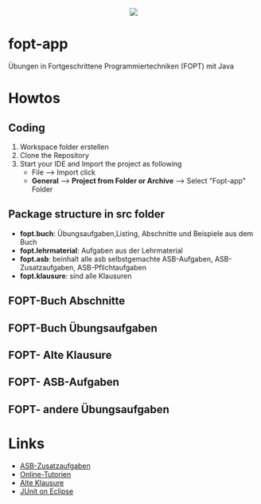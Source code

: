 
<p align="center">
     <a href="https://app.circleci.com/Ghislain1/fopt-app" title="Build Status"><img src="https://circleci.com/gh/circleci/circleci-docs/tree/teesloane-patch-5.svg?style=shield"></a>
</p>


# fopt-app
Übungen in Fortgeschrittene Programmiertechniken (FOPT) mit Java



# Howtos
##  Coding
1. Workspace folder erstellen
2. Clone the Repository 
3. Start your IDE and Import the project as following
    - File --> Import click
    - **General** --> **Project from Folder or Archive** --> Select "Fopt-app" Folder    
## Package structure in src folder
- **fopt.buch**: Übungsaufgaben,Listing, Abschnitte und Beispiele aus dem Buch
- **fopt.lehrmaterial**: Aufgaben aus der Lehrmaterial 
- **fopt.asb**: beinhalt alle asb selbstgemachte ASB-Aufgaben, ASB-Zusatzaufgaben,  ASB-Pflichtaufgaben
- **fopt.klausure**: sind alle Klausuren

## FOPT-Buch  Abschnitte


## FOPT-Buch Übungsaufgaben

## FOPT- Alte Klausure

## FOPT- ASB-Aufgaben

## FOPT- andere Übungsaufgaben

# Links
* [ASB-Zusatzaufgaben](https://olat.vcrp.de/auth/RepositoryEntry/2535325809/CourseNode/92787204650784)
* [Online-Tutorien](https://olat.vcrp.de/auth/RepositoryEntry/2535325809/CourseNode/94291001914984)
* [Alte Klausure](https://drive.google.com/drive/folders/0B9ZkMECasmz5WlJSQ194Q0FwTG8)
* [JUnit on Eclipse](https://www.eclipse.org/community/eclipse_newsletter/2017/october/article5.php)

